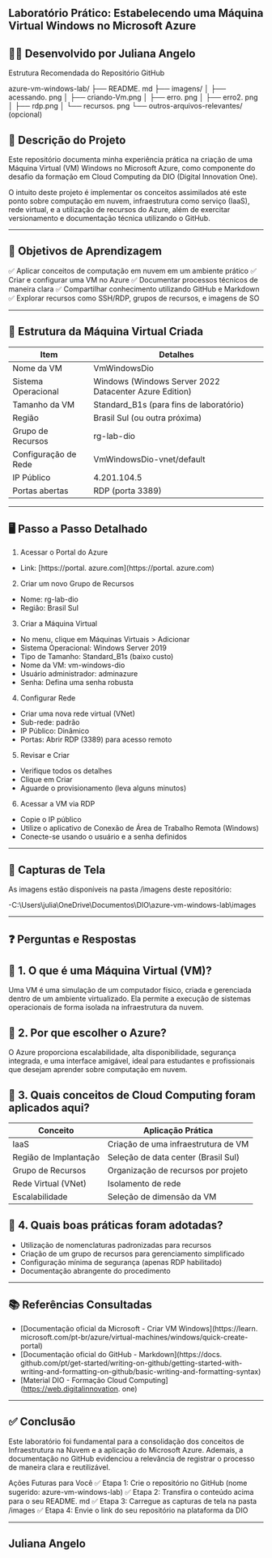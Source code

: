 ## Laboratório Prático: Estabelecendo uma Máquina Virtual Windows no Microsoft Azure

## 👩‍💻 Desenvolvido por Juliana Angelo

Estrutura Recomendada do Repositório GitHub

azure-vm-windows-lab/
├── README. md
├── imagens/
│ ├── acessando. png
│ ├── criando-Vm.png
│ ├── erro. png
│ ├── erro2. png
│ ├── rdp.png
│ └── recursos. png
└── outros-arquivos-relevantes/ (opcional)

## 📌 Descrição do Projeto

Este repositório documenta minha experiência prática na criação de uma Máquina Virtual (VM) Windows no Microsoft Azure, como componente do desafio da formação em Cloud Computing da DIO (Digital Innovation One).

O intuito deste projeto é implementar os conceitos assimilados até este ponto sobre computação em nuvem, infraestrutura como serviço (IaaS), rede virtual, e a utilização de recursos do Azure, além de exercitar versionamento e documentação técnica utilizando o GitHub.

---

## 🎯 Objetivos de Aprendizagem

✅ Aplicar conceitos de computação em nuvem em um ambiente prático
✅ Criar e configurar uma VM no Azure
✅ Documentar processos técnicos de maneira clara
✅ Compartilhar conhecimento utilizando GitHub e Markdown
✅ Explorar recursos como SSH/RDP, grupos de recursos, e imagens de SO

---

## 🧱 Estrutura da Máquina Virtual Criada

| Item | Detalhes |
|-----------------------------|----------------------------------------------|
| Nome da VM | VmWindowsDio |
| Sistema Operacional | Windows (Windows Server 2022 Datacenter Azure Edition) |
| Tamanho da VM | Standard_B1s (para fins de laboratório) |
| Região | Brasil Sul (ou outra próxima) |
| Grupo de Recursos | rg-lab-dio |
| Configuração de Rede | VmWindowsDio-vnet/default |
| IP Público | 4.201.104.5 |
| Portas abertas | RDP (porta 3389) |

---

## 🖥️ Passo a Passo Detalhado

1. Acessar o Portal do Azure
- Link: [https://portal. azure.com](https://portal. azure.com)

2. Criar um novo Grupo de Recursos
- Nome: rg-lab-dio
- Região: Brasil Sul

3. Criar a Máquina Virtual
- No menu, clique em Máquinas Virtuais > Adicionar
- Sistema Operacional: Windows Server 2019
- Tipo de Tamanho: Standard_B1s (baixo custo)
- Nome da VM: vm-windows-dio
- Usuário administrador: adminazure
- Senha: Defina uma senha robusta

4. Configurar Rede
- Criar uma nova rede virtual (VNet)
- Sub-rede: padrão
- IP Público: Dinâmico
- Portas: Abrir RDP (3389) para acesso remoto

5. Revisar e Criar
- Verifique todos os detalhes
- Clique em Criar
- Aguarde o provisionamento (leva alguns minutos)

6. Acessar a VM via RDP
- Copie o IP público
- Utilize o aplicativo de Conexão de Área de Trabalho Remota (Windows)
- Conecte-se usando o usuário e a senha definidos

---

## 📸 Capturas de Tela

As imagens estão disponíveis na pasta /imagens deste repositório:

-C:\Users\julia\OneDrive\Documentos\DIO\azure-vm-windows-lab\images

---

## ❓ Perguntas e Respostas

## 📌 1. O que é uma Máquina Virtual (VM)?
Uma VM é uma simulação de um computador físico, criada e gerenciada dentro de um ambiente virtualizado. Ela permite a execução de sistemas operacionais de forma isolada na infraestrutura da nuvem.

## 📌 2. Por que escolher o Azure?
O Azure proporciona escalabilidade, alta disponibilidade, segurança integrada, e uma interface amigável, ideal para estudantes e profissionais que desejam aprender sobre computação em nuvem.

## 📌 3. Quais conceitos de Cloud Computing foram aplicados aqui?

| Conceito | Aplicação Prática |
|-------------------------------|-----------------------------------------------|
| IaaS | Criação de uma infraestrutura de VM |
| Região de Implantação | Seleção de data center (Brasil Sul) |
| Grupo de Recursos | Organização de recursos por projeto |
| Rede Virtual (VNet) | Isolamento de rede |
| Escalabilidade | Seleção de dimensão da VM |

## 📌 4. Quais boas práticas foram adotadas?

- Utilização de nomenclaturas padronizadas para recursos
- Criação de um grupo de recursos para gerenciamento simplificado
- Configuração mínima de segurança (apenas RDP habilitado)
- Documentação abrangente do procedimento

---

## 📚 Referências Consultadas

- [Documentação oficial da Microsoft - Criar VM Windows](https://learn. microsoft.com/pt-br/azure/virtual-machines/windows/quick-create-portal)
- [Documentação oficial do GitHub - Markdown](https://docs. github.com/pt/get-started/writing-on-github/getting-started-with-writing-and-formatting-on-github/basic-writing-and-formatting-syntax)
- [Material DIO - Formação Cloud Computing](https://web.digitalinnovation. one)

---

## ✅ Conclusão

Este laboratório foi fundamental para a consolidação dos conceitos de Infraestrutura na Nuvem e a aplicação do Microsoft Azure. Ademais, a documentação no GitHub evidenciou a relevância de registrar o processo de maneira clara e reutilizável.

Ações Futuras para Você
✅ Etapa 1: Crie o repositório no GitHub (nome sugerido: azure-vm-windows-lab)
✅ Etapa 2: Transfira o conteúdo acima para o seu README. md
✅ Etapa 3: Carregue as capturas de tela na pasta /images
✅ Etapa 4: Envie o link do seu repositório na plataforma da DIO

---

## Juliana Angelo